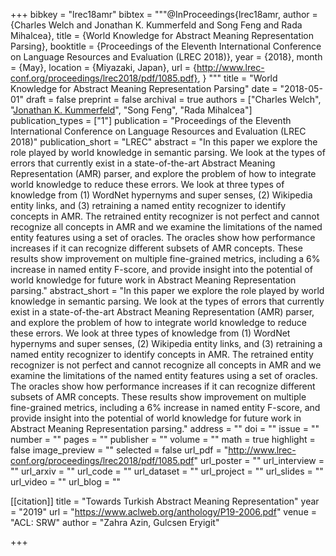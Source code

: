 +++
bibkey = "lrec18amr"
bibtex = """@InProceedings{lrec18amr,
  author    = {Charles Welch and Jonathan K. Kummerfeld and Song Feng and Rada Mihalcea},
  title     = {World Knowledge for Abstract Meaning Representation Parsing},
  booktitle = {Proceedings of the Eleventh International Conference on Language Resources and Evaluation (LREC 2018)},
  year      = {2018},
  month     = {May},
  location  = {Miyazaki, Japan},
  url       = {http://www.lrec-conf.org/proceedings/lrec2018/pdf/1085.pdf},
}
"""
title = "World Knowledge for Abstract Meaning Representation Parsing"
date = "2018-05-01"
draft = false
preprint = false
archival = true
authors = ["Charles Welch", "<span style='text-decoration:underline;'>Jonathan K. Kummerfeld</span>", "Song Feng", "Rada Mihalcea"]
publication_types = ["1"]
publication = "Proceedings of the Eleventh International Conference on Language Resources and Evaluation (LREC 2018)"
publication_short = "LREC"
abstract = "In this paper we explore the role played by world knowledge in semantic parsing. We look at the types of errors that currently exist in a state-of-the-art Abstract Meaning Representation (AMR) parser, and explore the problem of how to integrate world knowledge to reduce these errors. We look at three types of knowledge from (1) WordNet hypernyms and super senses, (2) Wikipedia entity links, and (3) retraining a named entity recognizer to identify concepts in AMR. The retrained entity recognizer is not perfect and cannot recognize all concepts in AMR and we examine the limitations of the named entity features using a set of oracles. The oracles show how performance increases if it can recognize different subsets of AMR concepts. These results show improvement on multiple fine-grained metrics, including a 6% increase in named entity F-score, and provide insight into the potential of world knowledge for future work in Abstract Meaning Representation parsing."
abstract_short = "In this paper we explore the role played by world knowledge in semantic parsing. We look at the types of errors that currently exist in a state-of-the-art Abstract Meaning Representation (AMR) parser, and explore the problem of how to integrate world knowledge to reduce these errors. We look at three types of knowledge from (1) WordNet hypernyms and super senses, (2) Wikipedia entity links, and (3) retraining a named entity recognizer to identify concepts in AMR. The retrained entity recognizer is not perfect and cannot recognize all concepts in AMR and we examine the limitations of the named entity features using a set of oracles. The oracles show how performance increases if it can recognize different subsets of AMR concepts. These results show improvement on multiple fine-grained metrics, including a 6% increase in named entity F-score, and provide insight into the potential of world knowledge for future work in Abstract Meaning Representation parsing."
address = ""
doi = ""
issue = ""
number = ""
pages = ""
publisher = ""
volume = ""
math = true
highlight = false
image_preview = ""
selected = false
url_pdf = "http://www.lrec-conf.org/proceedings/lrec2018/pdf/1085.pdf"
url_poster = ""
url_interview = ""
url_arxiv = ""
url_code = ""
url_dataset = ""
url_project = ""
url_slides = ""
url_video = ""
url_blog = ""

[[citation]]
title = "Towards Turkish Abstract Meaning Representation"
year = "2019"
url = "https://www.aclweb.org/anthology/P19-2006.pdf"
venue = "ACL: SRW"
author = "Zahra Azin, Gulcsen Eryigit"


+++